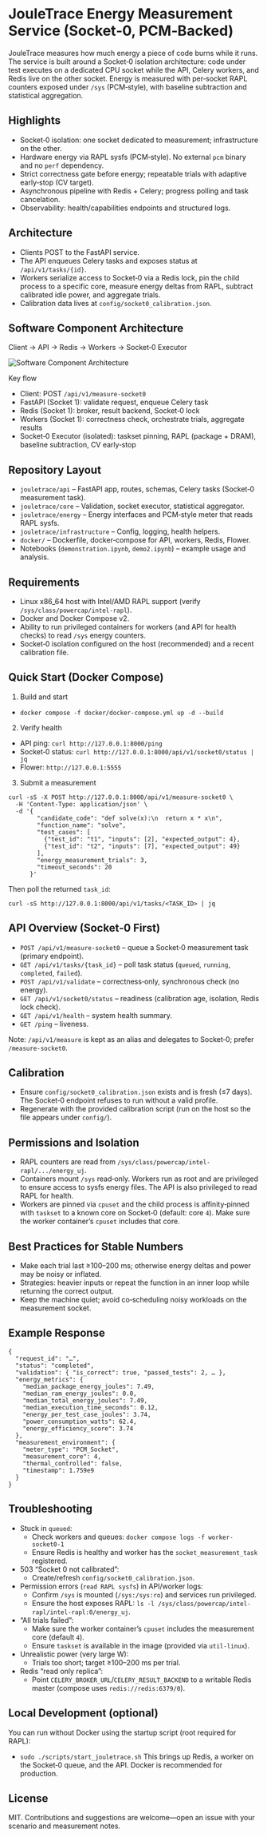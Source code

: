 # JouleTrace Energy Measurement Service (Socket‑0, PCM‑Backed)

JouleTrace measures how much energy a piece of code burns while it runs. The service is built around a Socket‑0 isolation architecture: code under test executes on a dedicated CPU socket while the API, Celery workers, and Redis live on the other socket. Energy is measured with per‑socket RAPL counters exposed under `/sys` (PCM‑style), with baseline subtraction and statistical aggregation.

## Highlights
- Socket‑0 isolation: one socket dedicated to measurement; infrastructure on the other.
- Hardware energy via RAPL sysfs (PCM‑style). No external `pcm` binary and no `perf` dependency.
- Strict correctness gate before energy; repeatable trials with adaptive early‑stop (CV target).
- Asynchronous pipeline with Redis + Celery; progress polling and task cancelation.
- Observability: health/capabilities endpoints and structured logs.

## Architecture
- Clients POST to the FastAPI service.
- The API enqueues Celery tasks and exposes status at `/api/v1/tasks/{id}`.
- Workers serialize access to Socket‑0 via a Redis lock, pin the child process to a specific core, measure energy deltas from RAPL, subtract calibrated idle power, and aggregate trials.
- Calibration data lives at `config/socket0_calibration.json`.

## Software Component Architecture

Client → API → Redis → Workers → Socket‑0 Executor

![Software Component Architecture](docs/assets/socket0_architecture.png)

Key flow
- Client: POST `/api/v1/measure-socket0`
- FastAPI (Socket 1): validate request, enqueue Celery task
- Redis (Socket 1): broker, result backend, Socket‑0 lock
- Workers (Socket 1): correctness check, orchestrate trials, aggregate results
- Socket‑0 Executor (isolated): taskset pinning, RAPL (package + DRAM), baseline subtraction, CV early‑stop

## Repository Layout
- `jouletrace/api` – FastAPI app, routes, schemas, Celery tasks (Socket‑0 measurement task).
- `jouletrace/core` – Validation, socket executor, statistical aggregator.
- `jouletrace/energy` – Energy interfaces and PCM‑style meter that reads RAPL sysfs.
- `jouletrace/infrastructure` – Config, logging, health helpers.
- `docker/` – Dockerfile, docker‑compose for API, workers, Redis, Flower.
- Notebooks (`demonstration.ipynb`, `demo2.ipynb`) – example usage and analysis.

## Requirements
- Linux x86_64 host with Intel/AMD RAPL support (verify `/sys/class/powercap/intel-rapl`).
- Docker and Docker Compose v2.
- Ability to run privileged containers for workers (and API for health checks) to read `/sys` energy counters.
- Socket‑0 isolation configured on the host (recommended) and a recent calibration file.

## Quick Start (Docker Compose)
1) Build and start
- `docker compose -f docker/docker-compose.yml up -d --build`

2) Verify health
- API ping: `curl http://127.0.0.1:8000/ping`
- Socket‑0 status: `curl http://127.0.0.1:8000/api/v1/socket0/status | jq`
- Flower: `http://127.0.0.1:5555`

3) Submit a measurement
```
curl -sS -X POST http://127.0.0.1:8000/api/v1/measure-socket0 \
  -H 'Content-Type: application/json' \
  -d '{
        "candidate_code": "def solve(x):\n  return x * x\n",
        "function_name": "solve",
        "test_cases": [
          {"test_id": "t1", "inputs": [2], "expected_output": 4},
          {"test_id": "t2", "inputs": [7], "expected_output": 49}
        ],
        "energy_measurement_trials": 3,
        "timeout_seconds": 20
      }'
```
Then poll the returned `task_id`:
```
curl -sS http://127.0.0.1:8000/api/v1/tasks/<TASK_ID> | jq
```

## API Overview (Socket‑0 First)
- `POST /api/v1/measure-socket0` – queue a Socket‑0 measurement task (primary endpoint).
- `GET /api/v1/tasks/{task_id}` – poll task status (`queued`, `running`, `completed`, `failed`).
- `POST /api/v1/validate` – correctness‑only, synchronous check (no energy).
- `GET /api/v1/socket0/status` – readiness (calibration age, isolation, Redis lock check).
- `GET /api/v1/health` – system health summary.
- `GET /ping` – liveness.

Note: `/api/v1/measure` is kept as an alias and delegates to Socket‑0; prefer `/measure-socket0`.

## Calibration
- Ensure `config/socket0_calibration.json` exists and is fresh (≤7 days). The Socket‑0 endpoint refuses to run without a valid profile.
- Regenerate with the provided calibration script (run on the host so the file appears under `config/`).

## Permissions and Isolation
- RAPL counters are read from `/sys/class/powercap/intel-rapl/.../energy_uj`.
- Containers mount `/sys` read‑only. Workers run as root and are privileged to ensure access to sysfs energy files. The API is also privileged to read RAPL for health.
- Workers are pinned via `cpuset` and the child process is affinity‑pinned with `taskset` to a known core on Socket‑0 (default: core `4`). Make sure the worker container’s `cpuset` includes that core.

## Best Practices for Stable Numbers
- Make each trial last ≥100–200 ms; otherwise energy deltas and power may be noisy or inflated.
- Strategies: heavier inputs or repeat the function in an inner loop while returning the correct output.
- Keep the machine quiet; avoid co‑scheduling noisy workloads on the measurement socket.

## Example Response
```
{
  "request_id": "…",
  "status": "completed",
  "validation": { "is_correct": true, "passed_tests": 2, … },
  "energy_metrics": {
    "median_package_energy_joules": 7.49,
    "median_ram_energy_joules": 0.0,
    "median_total_energy_joules": 7.49,
    "median_execution_time_seconds": 0.12,
    "energy_per_test_case_joules": 3.74,
    "power_consumption_watts": 62.4,
    "energy_efficiency_score": 3.74
  },
  "measurement_environment": {
    "meter_type": "PCM_Socket",
    "measurement_core": 4,
    "thermal_controlled": false,
    "timestamp": 1.759e9
  }
}
```

## Troubleshooting
- Stuck in `queued`:
  - Check workers and queues: `docker compose logs -f worker-socket0-1`
  - Ensure Redis is healthy and worker has the `socket_measurement_task` registered.
- 503 “Socket 0 not calibrated”:
  - Create/refresh `config/socket0_calibration.json`.
- Permission errors (`read RAPL sysfs`) in API/worker logs:
  - Confirm `/sys` is mounted (`/sys:/sys:ro`) and services run privileged.
  - Ensure the host exposes RAPL: `ls -l /sys/class/powercap/intel-rapl/intel-rapl:0/energy_uj`.
- “All trials failed”:
  - Make sure the worker container’s `cpuset` includes the measurement core (default `4`).
  - Ensure `taskset` is available in the image (provided via `util-linux`).
- Unrealistic power (very large W):
  - Trials too short; target ≥100–200 ms per trial.
- Redis “read only replica”:
  - Point `CELERY_BROKER_URL`/`CELERY_RESULT_BACKEND` to a writable Redis master (compose uses `redis://redis:6379/0`).

## Local Development (optional)
You can run without Docker using the startup script (root required for RAPL):
- `sudo ./scripts/start_jouletrace.sh`
This brings up Redis, a worker on the Socket‑0 queue, and the API. Docker is recommended for production.

## License
MIT. Contributions and suggestions are welcome—open an issue with your scenario and measurement notes.
